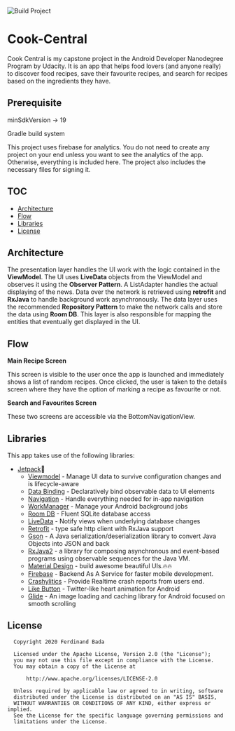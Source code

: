 ![Build Project](https://github.com/Fbada006/Cook-Central/workflows/Build%20Project/badge.svg)

# Cook-Central

Cook Central is my capstone project in the Android Developer Nanodegree Program by Udacity. It is an app
that helps food lovers (and anyone really) to discover food recipes, save their favourite recipes,
and search for recipes based on the ingredients they have.

## Prerequisite

minSdkVersion -> 19

Gradle build system

This project uses firebase for analytics. You do not need to create any project on your end unless you
want to see the analytics of the app. Otherwise, everything is included here. The project also
includes the necessary files for signing it.


## TOC

- [Architecture](#architecture)
- [Flow](#flow)
- [Libraries](#libraries)
- [License](#license)

## Architecture


The presentation layer handles the UI work with the logic contained in the **ViewModel**.
The UI uses **LiveData** objects from the ViewModel and observes it using the **Observer Pattern**.
A ListAdapter handles the actual displaying of the news. Data over the network is retrieved using
**retrofit** and **RxJava** to handle background work asynchronously.
The data layer uses the recommended **Repository Pattern** to make the network calls and store the data using
**Room DB**. This layer is also responsible for mapping the entities that eventually get displayed in the UI.

## Flow

 **Main Recipe Screen**

  This screen is visible to the user once the app is launched and immediately shows a list of random
  recipes. Once clicked, the user is taken to the details screen where they have the option of
  marking a recipe as favourite or not.

 **Search and Favourites Screen**

 These two screens are accessible via the BottomNavigationView.


## Libraries

This app takes use of the following libraries:

- [Jetpack](https://developer.android.com/jetpack)🚀
  - [Viewmodel](https://developer.android.com/topic/libraries/architecture/viewmodel) - Manage UI data to survive configuration changes and is lifecycle-aware
  - [Data Binding](https://developer.android.com/topic/libraries/data-binding) - Declaratively bind observable data to UI elements
  - [Navigation](https://developer.android.com/guide/navigation/) - Handle everything needed for in-app navigation
  - [WorkManager](https://developer.android.com/topic/libraries/architecture/workmanager) - Manage your Android background jobs
  - [Room DB](https://developer.android.com/topic/libraries/architecture/room) - Fluent SQLite database access
  - [LiveData](https://developer.android.com/topic/libraries/architecture/livedata) - Notify views when underlying database changes
  - [Retrofit](https://square.github.io/retrofit/) - type safe http client with RxJava support
  - [Gson](https://github.com/google/gson) - A Java serialization/deserialization library to convert Java Objects into JSON and back
  - [RxJava2](https://github.com/ReactiveX/RxJava) - a library for composing asynchronous and event-based programs using observable sequences for the Java VM.
  - [Material Design](https://material.io/develop/android/docs/getting-started/) - build awesome beautiful UIs.🔥🔥
  - [Firebase](https://firebase.google.com/) - Backend As A Service for faster mobile development.
  - [Crashylitics](https://firebase.google.com/docs/crashlytics) - Provide Realtime crash reports from users end.
  - [Like Button](https://github.com/jd-alexander/LikeButton) - Twitter-like heart animation for Android
  - [Glide](https://github.com/bumptech/glide) - An image loading and caching library for Android focused on smooth scrolling


## License

 ```
   Copyright 2020 Ferdinand Bada

   Licensed under the Apache License, Version 2.0 (the "License");
   you may not use this file except in compliance with the License.
   You may obtain a copy of the License at

       http://www.apache.org/licenses/LICENSE-2.0

   Unless required by applicable law or agreed to in writing, software
   distributed under the License is distributed on an "AS IS" BASIS,
   WITHOUT WARRANTIES OR CONDITIONS OF ANY KIND, either express or implied.
   See the License for the specific language governing permissions and
   limitations under the License.
 ```